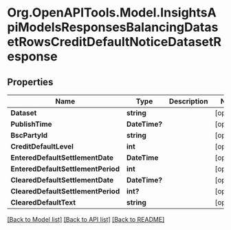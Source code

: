 # Org.OpenAPITools.Model.InsightsApiModelsResponsesBalancingDatasetRowsCreditDefaultNoticeDatasetResponse

## Properties

Name | Type | Description | Notes
------------ | ------------- | ------------- | -------------
**Dataset** | **string** |  | [optional] 
**PublishTime** | **DateTime?** |  | [optional] 
**BscPartyId** | **string** |  | [optional] 
**CreditDefaultLevel** | **int** |  | [optional] 
**EnteredDefaultSettlementDate** | **DateTime** |  | [optional] 
**EnteredDefaultSettlementPeriod** | **int** |  | [optional] 
**ClearedDefaultSettlementDate** | **DateTime?** |  | [optional] 
**ClearedDefaultSettlementPeriod** | **int?** |  | [optional] 
**ClearedDefaultText** | **string** |  | [optional] 

[[Back to Model list]](../README.md#documentation-for-models) [[Back to API list]](../README.md#documentation-for-api-endpoints) [[Back to README]](../README.md)

